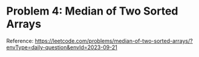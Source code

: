 # Problem 4: Median of Two Sorted Arrays

Reference: https://leetcode.com/problems/median-of-two-sorted-arrays/?envType=daily-question&envId=2023-09-21